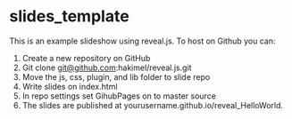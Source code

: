 # slides_template

This is an example slideshow using reveal.js. To host on Github you can:

1. Create a new repository on GitHub
2. Git clone git@github.com:hakimel/reveal.js.git
3. Move the js, css, plugin, and lib folder to slide repo
4. Write slides on index.html
5. In repo settings set GihubPages on to master source
6. The slides are published at yourusername.github.io/reveal_HelloWorld.
